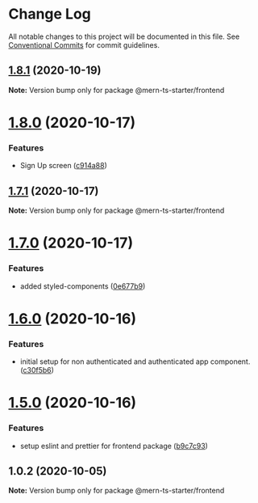 # Change Log

All notable changes to this project will be documented in this file.
See [Conventional Commits](https://conventionalcommits.org) for commit guidelines.

## [1.8.1](https://github.com/riodel27/mern-starter-monorepo/compare/v1.8.0...v1.8.1) (2020-10-19)

**Note:** Version bump only for package @mern-ts-starter/frontend





# [1.8.0](https://github.com/riodel27/mern-starter-monorepo/compare/v1.7.1...v1.8.0) (2020-10-17)

### Features

-  Sign Up screen ([c914a88](https://github.com/riodel27/mern-starter-monorepo/commit/c914a8835a8910fe7a46d956b076d08496d14dfc))

## [1.7.1](https://github.com/riodel27/mern-starter-monorepo/compare/v1.7.0...v1.7.1) (2020-10-17)

**Note:** Version bump only for package @mern-ts-starter/frontend

# [1.7.0](https://github.com/riodel27/mern-starter-monorepo/compare/v1.6.0...v1.7.0) (2020-10-17)

### Features

-  added styled-components ([0e677b9](https://github.com/riodel27/mern-starter-monorepo/commit/0e677b9399f693a7fbfa8a02fa6efdb38285e7ee))

# [1.6.0](https://github.com/riodel27/mern-starter-monorepo/compare/v1.5.0...v1.6.0) (2020-10-16)

### Features

-  initial setup for non authenticated and authenticated app component. ([c30f5b6](https://github.com/riodel27/mern-starter-monorepo/commit/c30f5b673acd3b521d0db67bfdf4972753f93ca7))

# [1.5.0](https://github.com/riodel27/mern-starter-monorepo/compare/v1.4.1...v1.5.0) (2020-10-16)

### Features

-  setup eslint and prettier for frontend package ([b9c7c93](https://github.com/riodel27/mern-starter-monorepo/commit/b9c7c9349bf6ba761f75fff2fa726130e355481a))

## 1.0.2 (2020-10-05)

**Note:** Version bump only for package @mern-ts-starter/frontend
